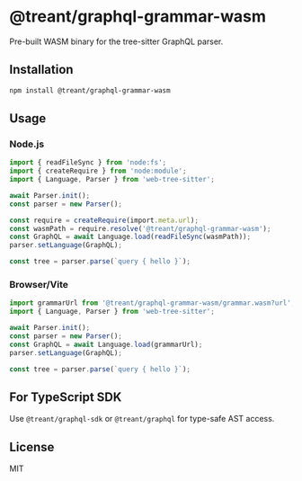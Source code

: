 # @treant/graphql-grammar-wasm

Pre-built WASM binary for the tree-sitter GraphQL parser.

## Installation

```bash
npm install @treant/graphql-grammar-wasm
```

## Usage

### Node.js

```typescript
import { readFileSync } from 'node:fs';
import { createRequire } from 'node:module';
import { Language, Parser } from 'web-tree-sitter';

await Parser.init();
const parser = new Parser();

const require = createRequire(import.meta.url);
const wasmPath = require.resolve('@treant/graphql-grammar-wasm');
const GraphQL = await Language.load(readFileSync(wasmPath));
parser.setLanguage(GraphQL);

const tree = parser.parse(`query { hello }`);
```

### Browser/Vite

```javascript
import grammarUrl from '@treant/graphql-grammar-wasm/grammar.wasm?url';
import { Language, Parser } from 'web-tree-sitter';

await Parser.init();
const parser = new Parser();
const GraphQL = await Language.load(grammarUrl);
parser.setLanguage(GraphQL);

const tree = parser.parse(`query { hello }`);
```

## For TypeScript SDK

Use `@treant/graphql-sdk` or `@treant/graphql` for type-safe AST access.

## License

MIT